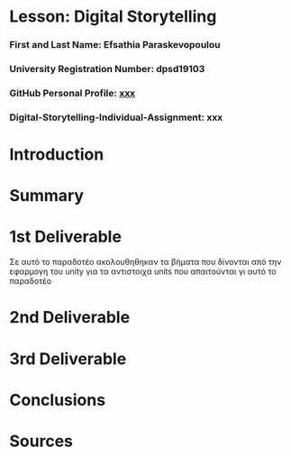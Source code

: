 # Lesson: Digital Storytelling

### First and Last Name: Efsathia Paraskevopoulou 
### University Registration Number: dpsd19103
### GitHub Personal Profile: [xxx](https://github.com/Stathenia)
### Digital-Storytelling-Individual-Assignment: xxx

# Introduction



# Summary


# 1st Deliverable
</p> Σε αυτό το παραδοτέο ακολουθηθηκαν τα βήματα που δίνονται από την εφαρμογη του unity για τα αντιστοιχα units που απαιτούνται γι αυτό το παραδοτέο </p>


# 2nd Deliverable


# 3rd Deliverable 


# Conclusions


# Sources
